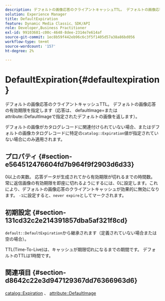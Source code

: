 ```yaml
---
description: デフォルトの画像応答のクライアントキャッシュTTL。 デフォルトの画像応答の有効期限間隔を指定します（応答は、 defaultImage=または属性DefaultImageで指定されたデフォルトの画像を返します）。
solution: Experience Manager
title: DefaultExpiration
feature: Dynamic Media Classic、SDK/API
role: Developer,Business Practitioner
exl-id: 99103681-c00c-4648-8dee-2314e7e614af
source-git-commit: 1ec8b59f442eb96c6c3f5f1405d57a38a86bd056
workflow-type: tm+mt
source-wordcount: '157'
ht-degree: 2%

---
```


# DefaultExpiration{#defaultexpiration}

デフォルトの画像応答のクライアントキャッシュTTL。 デフォルトの画像応答の有効期限を指定します（応答は、 defaultImage=またはattribute::DefaultImageで指定されたデフォルトの画像を返します）。

デフォルトの画像がカタログレコードに関連付けられていない場合、またはデフォルトの画像カタログレコードに特定の`catalog::Expiration`値が指定されていない場合にのみ適用されます。

## プロパティ {#section-e564512476604fd7b964f9f2903d6d33}

0以上の実数。 応答データが生成されてから有効期限が切れるまでの時間数。 常に返信画像の有効期限を即座に切れるようにするには、0に設定します。これにより、デフォルトの画像応答のクライアントキャッシュが効果的に無効になります。 `-1`に設定すると、`never expire`としてマークされます。

## 初期設定 {#section-131cd32c2e214391857dba5af321f8cd}

`default::DefaultExpiration`から継承されます（定義されていない場合または空の場合）。

TTL(Time-To-Live)は、キャッシュが期限切れになるまでの期間です。 デフォルトのTTLは1時間です。

## 関連項目 {#section-d8642c22e3d947129367dd76366963d6}

[catalog::Expiration](../../../../../is-api/image-catalog/image-serving-api-ref/c-image-catalog-reference/c-image-svg-data-reference/c-svg-data-reference/r-expiration-svg.md#reference-a7afd668ecbb4d2da65d86259aa6a28a) 、 [attribute::DefaultImage](../../../../../is-api/image-catalog/image-serving-api-ref/c-image-catalog-reference/c-attributes-reference/r-is-cat-defaultimage.md#reference-8e9900e129f54ed68462a3c2fc3bc433)
